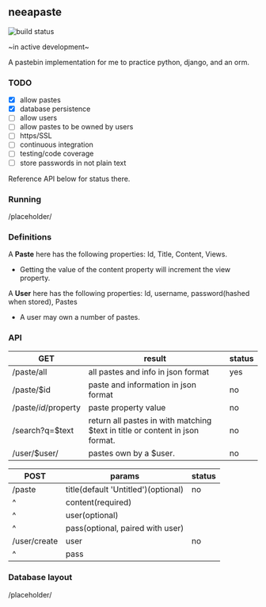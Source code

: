 ## neeapaste
![build status](https://api.travis-ci.org/neeasade/neeapaste.svg?branch=python)

~in active development~

A pastebin implementation for me to practice python, django, and an orm.

### TODO
- [x] allow pastes
- [x] database persistence
- [ ] allow users
- [ ] allow pastes to be owned by users
- [ ] https/SSL
- [ ] continuous integration
- [ ] testing/code coverage
- [ ] store passwords in not plain text

Reference API below for status there.

### Running

/placeholder/

### Definitions
A **Paste** here has the following properties: Id, Title, Content, Views.
- Getting the value of the content property will increment the view property.

A **User** here has the following properties: Id, username, password(hashed when stored), Pastes
- A user may own a number of pastes.

### API
GET		| result |	status
--------|--------|---
/paste/all	| all pastes and info in json format | yes
/paste/$id	| paste and information in json format | no
/paste/$id/$property | paste property value | no
/search?q=$text	| return all pastes in with matching $text in title or content in json format. | no
/user/$user/ | pastes own by a $user. | no

POST | params | status
------------------------|----------|----
/paste | title(default 'Untitled')(optional) | no
^      | content(required) |
^      | user(optional) |
^      | pass(optional, paired with user) |
/user/create | user | no
^            | pass |

### Database layout
/placeholder/
